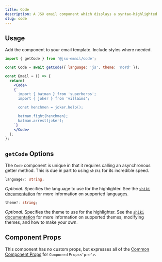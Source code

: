 ```yaml
---
title: Code
description: A JSX email component which displays a syntax-highlighted code block using <a href="https://shiki.matsu.io/">Shiki</a>
slug: code
---
```


<!--@include: @/include/header.md-->

<!--@include: @/include/install.md-->

## Usage

Add the component to your email template. Include styles where needed.

```jsx
import { getCode } from '@jsx-email/code';

const Code = await getCode({ language: 'js', theme: 'nord' });

const Email = () => {
  return(
    <Code>
    {`
      import { batman } from 'superheros';
      import { joker } from 'villains';

      const henchmen = joker.help();

      batman.fight(henchmen);
      batman.arrest(joker);
    `}
    </Code>
  );
};
```

## `getCode` Options

The `Code` component is unique in that it requires calling an asynchronous getter method. This is due in part to using `shiki` for its incredible speed.

```ts
language?: string;
```

_Optional_. Specifies the language to use for the highlighter. See the [`shiki` documentation](https://github.com/shikijs/shiki/blob/main/docs/languages.md) for more information on supported languages.

```ts
theme?: string;
```

_Optional_. Specifies the theme to use for the highlighter.  See the [`shiki` documentation](https://github.com/shikijs/shiki/blob/main/docs/themes.md) for more information on supported themes, modifying themes, and how to make your own.

## Component Props

This component has no custom props, but expresses all of the [Common Component Props](https://react.dev/reference/react-dom/components/common) for `ComponentProps<'pre'>`.
